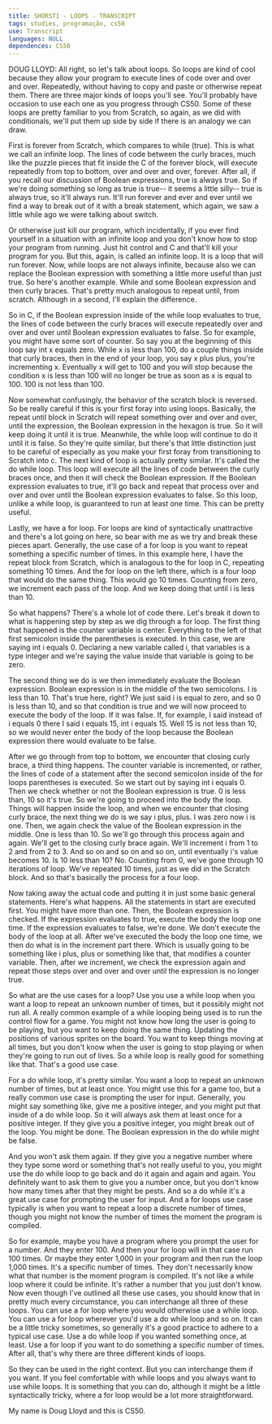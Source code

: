 ```yaml
---
title: SHORST1 - LOOPS - TRANSCRIPT
tags: studies, programação, cs50
use: Transcript
languages: NULL
dependences: CS50
---
```


DOUG LLOYD: All right, so let's talk about loops. So loops are kind of cool because they allow your program to execute lines of code over and over and over. Repeatedly, without having to copy and paste or otherwise repeat them. There are three major kinds of loops you'll see. You'll probably have occasion to use each one as you progress through CS50. Some of these loops are pretty familiar to you from Scratch, so again, as we did with conditionals, we'll put them up side by side if there is an analogy we can draw. 

First is forever from Scratch, which compares to while (true). This is what we call an infinite loop. The lines of code between the curly braces, much like the puzzle pieces that fit inside the C of the forever block, will execute repeatedly from top to bottom, over and over and over, forever. After all, if you recall our discussion of Boolean expressions, true is always true. So if we're doing something so long as true is true-- it seems a little silly-- true is always true, so it'll always run. It'll run forever and ever and ever until we find a way to break out of it with a break statement, which again, we saw a little while ago we were talking about switch. 

Or otherwise just kill our program, which incidentally, if you ever find yourself in a situation with an infinite loop and you don't know how to stop your program from running. Just hit control and C and that'll kill your program for you. But this, again, is called an infinite loop. It is a loop that will run forever. Now, while loops are not always infinite, because also we can replace the Boolean expression with something a little more useful than just true. So here's another example. While and some Boolean expression and then curly braces. That's pretty much analogous to repeat until, from scratch. Although in a second, I'll explain the difference. 

So in C, if the Boolean expression inside of the while loop evaluates to true, the lines of code between the curly braces will execute repeatedly over and over and over until Boolean expression evaluates to false. So for example, you might have some sort of counter. So say you at the beginning of this loop say int x equals zero. While x is less than 100, do a couple things inside that curly braces, then in the end of your loop, you say x plus plus, you're incrementing x. Eventually x will get to 100 and you will stop because the condition x is less than 100 will no longer be true as soon as x is equal to 100. 100 is not less than 100. 

Now somewhat confusingly, the behavior of the scratch block is reversed. So be really careful if this is your first foray into using loops. Basically, the repeat until block in Scratch will repeat something over and over and over, until the expression, the Boolean expression in the hexagon is true. So it will keep doing it until it is true. Meanwhile, the while loop will continue to do it until it is false. So they're quite similar, but there's that little distinction just to be careful of especially as you make your first foray from transitioning to Scratch into c. The next kind of loop is actually pretty similar. It's called the do while loop. This loop will execute all the lines of code between the curly braces once, and then it will check the Boolean expression. If the Boolean expression evaluates to true, it'll go back and repeat that process over and over and over until the Boolean expression evaluates to false. So this loop, unlike a while loop, is guaranteed to run at least one time. This can be pretty useful. 

Lastly, we have a for loop. For loops are kind of syntactically unattractive and there's a lot going on here, so bear with me as we try and break these pieces apart. Generally, the use case of a for loop is you want to repeat something a specific number of times. In this example here, I have the repeat block from Scratch, which is analogous to the for loop in C, repeating something 10 times. And the for loop on the left there, which is a four loop that would do the same thing. This would go 10 times. Counting from zero, we increment each pass of the loop. And we keep doing that until i is less than 10. 

So what happens? There's a whole lot of code there. Let's break it down to what is happening step by step as we dig through a for loop. The first thing that happened is the counter variable is center. Everything to the left of that first semicolon inside the parentheses is executed. In this case, we are saying int i equals 0. Declaring a new variable called i, that variables is a type integer and we're saying the value inside that variable is going to be zero. 

The second thing we do is we then immediately evaluate the Boolean expression. Boolean expression is in the middle of the two semicolons. I is less than 10. That's true here, right? We just said i is equal to zero, and so 0 is less than 10, and so that condition is true and we will now proceed to execute the body of the loop. If it was false. If, for example, I said instead of i equals 0 there I said i equals 15, int i equals 15. Well 15 is not less than 10, so we would never enter the body of the loop because the Boolean expression there would evaluate to be false. 

After we go through from top to bottom, we encounter that closing curly brace, a third thing happens. The counter variable is incremented, or rather, the lines of code of a statement after the second semicolon inside of the for loops parentheses is executed. So we start out by saying int i equals 0. Then we check whether or not the Boolean expression is true. 0 is less than, 10 so it's true. So we're going to proceed into the body the loop. Things will happen inside the loop, and when we encounter that closing curly brace, the next thing we do is we say i plus, plus. I was zero now i is one. Then, we again check the value of the Boolean expression in the middle. One is less than 10. So we'll go through this process again and again. We'll get to the closing curly brace again. We'll increment i from 1 to 2 and from 2 to 3. And so on and so on and so on, until eventually i's value becomes 10. Is 10 less than 10? No. Counting from 0, we've gone through 10 iterations of loop. We've repeated 10 times, just as we did in the Scratch block. And so that's basically the process for a four loop. 

Now taking away the actual code and putting it in just some basic general statements. Here's what happens. All the statements in start are executed first. You might have more than one. Then, the Boolean expression is checked. If the expression evaluates to true, execute the body the loop one time. If the expression evaluates to false, we're done. We don't execute the body of the loop at all. After we've executed the body the loop one time, we then do what is in the increment part there. Which is usually going to be something like i plus, plus or something like that, that modifies a counter variable. Then, after we increment, we check the expression again and repeat those steps over and over and over until the expression is no longer true. 

So what are the use cases for a loop? Use you use a while loop when you want a loop to repeat an unknown number of times, but it possibly might not run all. A really common example of a while looping being used is to run the control flow for a game. You might not know how long the user is going to be playing, but you want to keep doing the same thing. Updating the positions of various sprites on the board. You want to keep things moving at all times, but you don't know when the user is going to stop playing or when they're going to run out of lives. So a while loop is really good for something like that. That's a good use case. 

For a do while loop, it's pretty similar. You want a loop to repeat an unknown number of times, but at least once. You might use this for a game too, but a really common use case is prompting the user for input. Generally, you might say something like, give me a positive integer, and you might put that inside of a do while loop. So it will always ask them at least once for a positive integer. If they give you a positive integer, you might break out of the loop. You might be done. The Boolean expression in the do while might be false. 

And you won't ask them again. If they give you a negative number where they type some word or something that's not really useful to you, you might use the do while loop to go back and do it again and again and again. You definitely want to ask them to give you a number once, but you don't know how many times after that they might be pests. And so a do while it's a great use case for prompting the user for input. And a for loops use case typically is when you want to repeat a loop a discrete number of times, though you might not know the number of times the moment the program is compiled. 

So for example, maybe you have a program where you prompt the user for a number. And they enter 100. And then your for loop will in that case run 100 times. Or maybe they enter 1,000 in your program and then run the loop 1,000 times. It's a specific number of times. They don't necessarily know what that number is the moment program is compiled. It's not like a while loop where it could be infinite. It's rather a number that you just don't know. Now even though I've outlined all these use cases, you should know that in pretty much every circumstance, you can interchange all three of these loops. You can use a for loop where you would otherwise use a while loop. You can use a for loop wherever you'd use a do while loop and so on. It can be a little tricky sometimes, so generally it's a good practice to adhere to a typical use case. Use a do while loop if you wanted something once, at least. Use a for loop if you want to do something a specific number of times. After all, that's why there are three different kinds of loops. 

So they can be used in the right context. But you can interchange them if you want. If you feel comfortable with while loops and you always want to use while loops. It is something that you can do, although it might be a little syntactically tricky, where a for loop would be a lot more straightforward. 

My name is Doug Lloyd and this is CS50. 